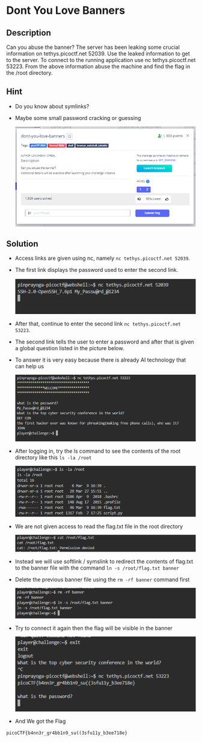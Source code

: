 # **Dont You Love Banners**
## **Description**
Can you abuse the banner?
The server has been leaking some crucial information on tethys.picoctf.net 52039. Use the leaked information to get to the server.
To connect to the running application use nc tethys.picoctf.net 53223. From the above information abuse the machine and find the flag in the /root directory.
## **Hint**
- Do you know about symlinks?
- Maybe some small password cracking or guessing
  
  ![banner](./images/banner.PNG)
## **Solution**
- Access links are given using nc, namely ```nc tethys.picoctf.net 52039```.
- The first link displays the password used to enter the second link.

  ![banner](./images/banner1.PNG)
- After that, continue to enter the second link ```nc tethys.picoctf.net 53223```.
- The second link tells the user to enter a password and after that is given a global question listed in the picture below.
- To answer it is very easy because there is already AI technology that can help us

  ![banner](./images/banner2.PNG)
- After logging in, try the ls command to see the contents of the root directory like this ```ls -la /root```

  ![banner](./images/banner3.PNG)
- We are not given access to read the flag.txt file in the root directory

  ![banner](./images/banner4.PNG)
- Instead we will use softlink / symslink to redirect the contents of flag.txt to the banner file with the command ```ln -s /root/flag.txt banner```
- Delete the previous banner file using the ``rm -rf banner`` command first

  ![banner](./images/banner5.PNG)
- Try to connect it again then the flag will be visible in the banner

  ![banner](./images/banner6.PNG)
- And We got the Flag
```
picoCTF{b4nn3r_gr4bb1n9_su((3sfu11y_b3ee718e}
```
